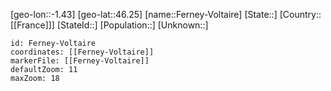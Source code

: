 ﻿---
location: [46.25,-1.43]
mapzoom: [7,12] 
mapmarker: city 
type: City
tags:
- geo/City


SpocWebEntityId: 30155
isDeleted: false
confidential: public

---
[geo-lon::-1.43]
[geo-lat::46.25]
[name::Ferney-Voltaire]
[State::]
[Country::[[France]]]
[StateId::]
[Population::]
[Unknown::]


```leaflet
id: Ferney-Voltaire
coordinates: [[Ferney-Voltaire]]
markerFile: [[Ferney-Voltaire]]
defaultZoom: 11 
maxZoom: 18
```
